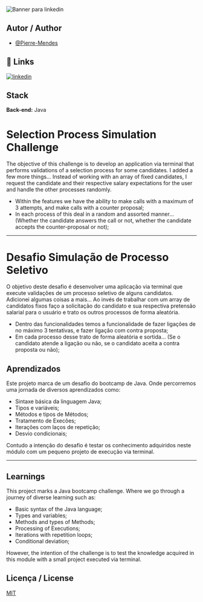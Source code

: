 ![Banner para linkedin](https://github.com/Pierre-Mendes/First-Challenge-Bootcamp-Java-DIO/assets/63386178/da4a13ca-375c-4546-99e5-034786980e47)

## Autor / Author

- [@Pierre-Mendes](https://www.github.com/Pierre-Mendes)


## 🔗 Links
[![linkedin](https://img.shields.io/badge/linkedin-0A66C2?style=for-the-badge&logo=linkedin&logoColor=white)](https://www.linkedin.com/in/pierremendess/)



## Stack

**Back-end:** Java


# Selection Process Simulation Challenge

The objective of this challenge is to develop an application via terminal that performs validations of a selection process for some candidates. I added a few more things... Instead of working with an array of fixed candidates, I request the candidate and their respective salary expectations for the user and handle the other processes randomly.
- Within the features we have the ability to make calls with a maximum of 3 attempts, and make calls with a counter proposal;
- In each process of this deal in a random and assorted manner... (Whether the candidate answers the call or not, whether the candidate accepts the counter-proposal or not);

---

# Desafio Simulação de Processo Seletivo

O objetivo deste desafio é desenvolver uma aplicação via terminal que execute validações de um processo seletivo de alguns candidatos. Adicionei algumas coisas a mais... Ao invés de trabalhar com um array de candidatos fixos faço a solicitação do candidato e sua respectiva pretensão salarial para o usuário e trato os outros processos de forma aleatória.
- Dentro das funcionalidades temos a funcionalidade de fazer ligações de no máximo 3 tentativas, e fazer ligação com contra proposta;
- Em cada processo desse trato de forma aleatória e sortida... (Se o candidato atende a ligação ou não, se o candidato aceita a contra proposta ou não);


## Aprendizados

Este projeto marca de um desafio do bootcamp de Java. Onde percorremos uma jornada de diversos aprendizados como: 

- Sintaxe básica da linguagem Java;
- Tipos e variáveis;
- Métodos e tipos de Métodos;
- Tratamento de Execões;
- Iterações com laços de repetição;
- Desvio condicionais;

Contudo a intenção do desafio é testar os conhecimento adquiridos neste módulo com um pequeno projeto de execução via terminal.

---

## Learnings

This project marks a Java bootcamp challenge. Where we go through a journey of diverse learning such as:

- Basic syntax of the Java language;
- Types and variables;
- Methods and types of Methods;
- Processing of Executions;
- Iterations with repetition loops;
- Conditional deviation;

However, the intention of the challenge is to test the knowledge acquired in this module with a small project executed via terminal.

## Licença / License

[MIT](https://choosealicense.com/licenses/mit/)
